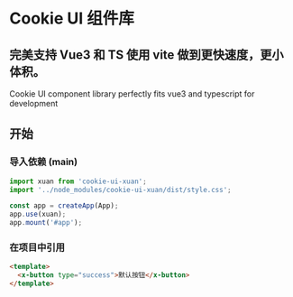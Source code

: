 <!--
 * @Author: Yinzhuoxuan
 * @Date: 2022-07-06 09:35:28
 * @LastEditors: Yinzhuoxuan
 * @LastEditTime: 2022-07-06 17:02:57
 * @Description:
-->

# Cookie UI 组件库

## 完美支持 Vue3 和 TS 使用 vite 做到更快速度，更小体积。

Cookie UI component library perfectly fits vue3 and typescript for development

## 开始

### 导入依赖 (main)

```js
import xuan from 'cookie-ui-xuan';
import '../node_modules/cookie-ui-xuan/dist/style.css';

const app = createApp(App);
app.use(xuan);
app.mount('#app');
```

### 在项目中引用

```html
<template>
  <x-button type="success">默认按钮</x-button>
</template>
```

